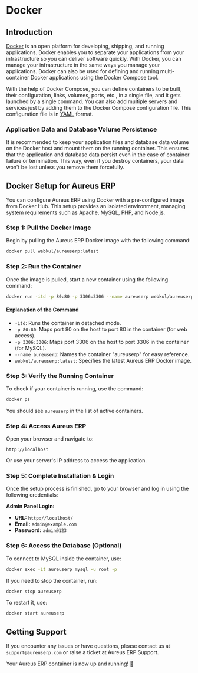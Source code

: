 # Docker

## Introduction

[Docker](https://www.docker.com/) is an open platform for developing, shipping, and running applications. Docker enables you to separate your applications from your infrastructure so you can deliver software quickly. With Docker, you can manage your infrastructure in the same ways you manage your applications. Docker can also be used for defining and running multi-container Docker applications using the Docker Compose tool.

With the help of Docker Compose, you can define containers to be built, their configuration, links, volumes, ports, etc., in a single file, and it gets launched by a single command. You can also add multiple servers and services just by adding them to the Docker Compose configuration file. This configuration file is in [YAML](https://en.wikipedia.org/wiki/YAML) format.

### Application Data and Database Volume Persistence

It is recommended to keep your application files and database data volume on the Docker host and mount them on the running container. This ensures that the application and database data persist even in the case of container failure or termination. This way, even if you destroy containers, your data won't be lost unless you remove them forcefully.

## Docker Setup for Aureus ERP

You can configure Aureus ERP using Docker with a pre-configured image from Docker Hub. This setup provides an isolated environment, managing system requirements such as Apache, MySQL, PHP, and Node.js.

### **Step 1: Pull the Docker Image**

Begin by pulling the Aureus ERP Docker image with the following command:

```bash
docker pull webkul/aureuserp:latest
```

### **Step 2: Run the Container**

Once the image is pulled, start a new container using the following command:

```bash
docker run -itd -p 80:80 -p 3306:3306 --name aureuserp webkul/aureuserp:latest
```

#### Explanation of the Command

- `-itd`: Runs the container in detached mode.
- `-p 80:80`: Maps port 80 on the host to port 80 in the container (for web access).
- `-p 3306:3306`: Maps port 3306 on the host to port 3306 in the container (for MySQL).
- `--name aureuserp`: Names the container "aureuserp" for easy reference.
- `webkul/aureuserp:latest`: Specifies the latest Aureus ERP Docker image.

### **Step 3: Verify the Running Container**

To check if your container is running, use the command:

```bash
docker ps
```

You should see `aureuserp` in the list of active containers.

### **Step 4: Access Aureus ERP**

Open your browser and navigate to:

```plaintext
http://localhost
```

Or use your server's IP address to access the application.

### **Step 5: Complete Installation & Login**

Once the setup process is finished, go to your browser and log in using the following credentials:

**Admin Panel Login:**

- **URL:** `http://localhost/`
- **Email:** `admin@example.com`
- **Password:** `admin@123`

### **Step 6: Access the Database (Optional)**

To connect to MySQL inside the container, use:

```bash
docker exec -it aureuserp mysql -u root -p
```

If you need to stop the container, run:

```bash
docker stop aureuserp
```

To restart it, use:

```bash
docker start aureuserp
```

## Getting Support

If you encounter any issues or have questions, please contact us at `support@aureuserp.com` or raise a ticket at Aureus ERP Support.

Your Aureus ERP container is now up and running! 🚀
